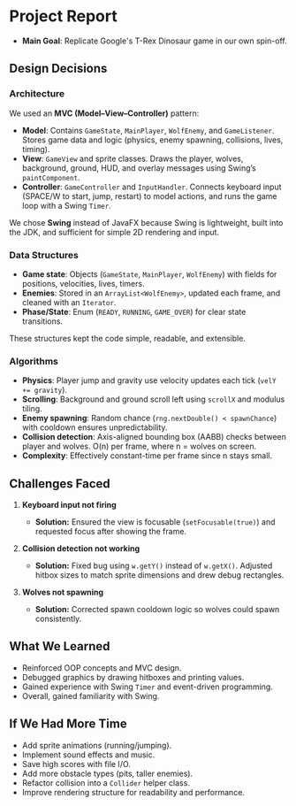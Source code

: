 # Project Report
- **Main Goal**: Replicate Google's T-Rex Dinosaur game in our own spin-off. 
## Design Decisions

### Architecture
We used an **MVC (Model–View–Controller)** pattern:  
- **Model**: Contains `GameState`, `MainPlayer`, `WolfEnemy`, and `GameListener`. Stores game data and logic (physics, enemy spawning, collisions, lives, timing).  
- **View**: `GameView` and sprite classes. Draws the player, wolves, background, ground, HUD, and overlay messages using Swing’s `paintComponent`.  
- **Controller**: `GameController` and `InputHandler`. Connects keyboard input (SPACE/W to start, jump, restart) to model actions, and runs the game loop with a Swing `Timer`.  

We chose **Swing** instead of JavaFX because Swing is lightweight, built into the JDK, and sufficient for simple 2D rendering and input.

### Data Structures
- **Game state**: Objects (`GameState`, `MainPlayer`, `WolfEnemy`) with fields for positions, velocities, lives, timers.  
- **Enemies**: Stored in an `ArrayList<WolfEnemy>`, updated each frame, and cleaned with an `Iterator`.  
- **Phase/State**: Enum (`READY`, `RUNNING`, `GAME_OVER`) for clear state transitions.  

These structures kept the code simple, readable, and extensible.

### Algorithms
- **Physics**: Player jump and gravity use velocity updates each tick (`velY += gravity`).  
- **Scrolling**: Background and ground scroll left using `scrollX` and modulus tiling.  
- **Enemy spawning**: Random chance (`rng.nextDouble() < spawnChance`) with cooldown ensures unpredictability.  
- **Collision detection**: Axis-aligned bounding box (AABB) checks between player and wolves. O(n) per frame, where n = wolves on screen.  
- **Complexity**: Effectively constant-time per frame since n stays small.

## Challenges Faced
1. **Keyboard input not firing**  
   - **Solution:** Ensured the view is focusable (`setFocusable(true)`) and requested focus after showing the frame.  

2. **Collision detection not working**  
   - **Solution:** Fixed bug using `w.getY()` instead of `w.getX()`. Adjusted hitbox sizes to match sprite dimensions and drew debug rectangles.  

3. **Wolves not spawning**  
   - **Solution:** Corrected spawn cooldown logic so wolves could spawn consistently.

## What We Learned
- Reinforced OOP concepts and MVC design.  
- Debugged graphics by drawing hitboxes and printing values.  
- Gained experience with Swing `Timer` and event-driven programming.
- Overall, gained familiarity with Swing. 

## If We Had More Time
- Add sprite animations (running/jumping).  
- Implement sound effects and music.  
- Save high scores with file I/O.  
- Add more obstacle types (pits, taller enemies).  
- Refactor collision into a `Collider` helper class.  
- Improve rendering structure for readability and performance.
